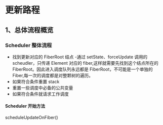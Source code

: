 # 更新路程

## 1、总体流程概览

### Scheduler 整体流程

- 找到更新对应的 FiberRoot 结点 -通过 setState、forceUpdate 调用的 scheudler，只传递 Element 对应的 fiber,这样就需要先找到这个结点所在的 FiberRoot。因此进入调度队列永远都是 FiberRoot，不可能是一个单独的 Fiber,每一次的调度都是对整颗树的遍历。
- 如果符合条件重置 stack
- 重置一些调度中必备的公共变量
- 如果符合条件就请求工作调度

#### Scheduler 开始方法

scheduleUpdateOnFiber()
